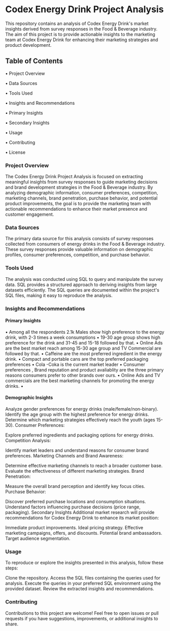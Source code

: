 # Codex Energy Drink Project Analysis
This repository contains an analysis of Codex Energy Drink's market insights derived from survey responses in the Food & Beverage industry. The aim of this project is to provide actionable insights to the marketing team at Codex Energy Drink for enhancing their marketing strategies and product development.

## Table of Contents

• Project Overview

• Data Sources

• Tools Used

• Insights and Recommendations

• Primary Insights

• Secondary Insights

• Usage

• Contributing

• License

### Project Overview

The Codex Energy Drink Project Analysis is focused on extracting meaningful insights from survey responses to guide marketing decisions and brand development strategies in the Food & Beverage industry. By analyzing demographic information, consumer preferences, competition, marketing channels, brand penetration, purchase behavior, and potential product improvements, the goal is to provide the marketing team with actionable recommendations to enhance their market presence and customer engagement.

### Data Sources
The primary data source for this analysis consists of survey responses collected from consumers of energy drinks in the Food & Beverage industry. These survey responses provide valuable information on demographic profiles, consumer preferences, competition, and purchase behavior.

### Tools Used
The analysis was conducted using SQL to query and manipulate the survey data. SQL provides a structured approach to deriving insights from large datasets efficiently. The SQL queries are documented within the project's SQL files, making it easy to reproduce the analysis.

### Insights and Recommendations

#### Primary Insights 

• Among all the respondents 2.1k Males show high preference to the energy drink,
with 2-3 times a week consumptions
• 19-30 age group shows high preference for the drink and 31-45 and 15-18 followed by that.
• Online Ads are the best market reach among 15-30 age group and TV Commercial are followed by that.
• Caffeine are the most preferred ingredient in the energy drink.
• Compact and portable cans are the top preferred packaging preferences
• Cola -Coka is the current market leader 
• Consumer preferences , Brand reputation and product avaliablity are the three primary reasons consumers prefer to other brands over ours.
• Online Ads and TV commercials are the best marketing channels for promoting the energy drinks.
•


#### Demographic Insights

Analyze gender preferences for energy drinks (male/female/non-binary).
Identify the age group with the highest preference for energy drinks.
Determine which marketing strategies effectively reach the youth (ages 15-30).
Consumer Preferences:

Explore preferred ingredients and packaging options for energy drinks.
Competition Analysis:

Identify market leaders and understand reasons for consumer brand preferences.
Marketing Channels and Brand Awareness:

Determine effective marketing channels to reach a broader customer base.
Evaluate the effectiveness of different marketing strategies.
Brand Penetration:

Measure the overall brand perception and identify key focus cities.
Purchase Behavior:

Discover preferred purchase locations and consumption situations.
Understand factors influencing purchase decisions (price range, packaging).
Secondary Insights
Additional market research will provide recommendations for Codex Energy Drink to enhance its market position:

Immediate product improvements.
Ideal pricing strategy.
Effective marketing campaigns, offers, and discounts.
Potential brand ambassadors.
Target audience segmentation.

### Usage
To reproduce or explore the insights presented in this analysis, follow these steps:

Clone the repository.
Access the SQL files containing the queries used for analysis.
Execute the queries in your preferred SQL environment using the provided dataset.
Review the extracted insights and recommendations.

### Contributing
Contributions to this project are welcome! Feel free to open issues or pull requests if you have suggestions, improvements, or additional insights to share.
